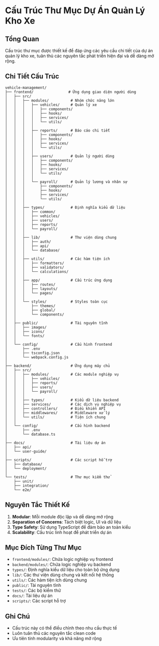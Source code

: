 # Cấu Trúc Thư Mục Dự Án Quản Lý Kho Xe

## Tổng Quan
Cấu trúc thư mục được thiết kế để đáp ứng các yêu cầu chi tiết của dự án quản lý kho xe, tuân thủ các nguyên tắc phát triển hiện đại và dễ dàng mở rộng.

## Chi Tiết Cấu Trúc

```
vehicle-management/
├── frontend/                # Ứng dụng giao diện người dùng
│   ├── src/
│   │   ├── modules/          # Nhóm chức năng lớn
│   │   │   ├── vehicles/     # Quản lý xe
│   │   │   │   ├── components/
│   │   │   │   ├── hooks/
│   │   │   │   ├── services/
│   │   │   │   └── utils/
│   │   │   │
│   │   │   ├── reports/      # Báo cáo chi tiết
│   │   │   │   ├── components/
│   │   │   │   ├── hooks/
│   │   │   │   ├── services/
│   │   │   │   └── utils/
│   │   │   │
│   │   │   ├── users/        # Quản lý người dùng
│   │   │   │   ├── components/
│   │   │   │   ├── hooks/
│   │   │   │   ├── services/
│   │   │   │   └── utils/
│   │   │   │
│   │   │   └── payroll/      # Quản lý lương và nhân sự
│   │   │       ├── components/
│   │   │       ├── hooks/
│   │   │       ├── services/
│   │   │       └── utils/
│   │   │
│   │   ├── types/            # Định nghĩa kiểu dữ liệu
│   │   │   ├── common/
│   │   │   ├── vehicles/
│   │   │   ├── users/
│   │   │   ├── reports/
│   │   │   └── payroll/
│   │   │
│   │   ├── lib/              # Thư viện dùng chung
│   │   │   ├── auth/
│   │   │   ├── api/
│   │   │   └── database/
│   │   │
│   │   ├── utils/            # Các hàm tiện ích
│   │   │   ├── formatters/
│   │   │   ├── validators/
│   │   │   └── calculations/
│   │   │
│   │   ├── app/              # Cấu trúc ứng dụng
│   │   │   ├── routes/
│   │   │   ├── layouts/
│   │   │   └── pages/
│   │   │
│   │   └── styles/           # Styles toàn cục
│   │       ├── themes/
│   │       ├── global/
│   │       └── components/
│   │
│   ├── public/               # Tài nguyên tĩnh
│   │   ├── images/
│   │   ├── icons/
│   │   └── fonts/
│   │
│   └── config/               # Cấu hình frontend
│       ├── .env
│       ├── tsconfig.json
│       └── webpack.config.js
│
├── backend/                  # Ứng dụng máy chủ
│   ├── src/
│   │   ├── modules/          # Các module nghiệp vụ
│   │   │   ├── vehicles/
│   │   │   ├── reports/
│   │   │   ├── users/
│   │   │   └── payroll/
│   │   │
│   │   ├── types/            # Kiểu dữ liệu backend
│   │   ├── services/         # Các dịch vụ nghiệp vụ
│   │   ├── controllers/      # Điều khiển API
│   │   ├── middlewares/      # Middleware xử lý
│   │   └── utils/            # Tiện ích chung
│   │
│   └── config/               # Cấu hình backend
│       ├── .env
│       └── database.ts
│
├── docs/                     # Tài liệu dự án
│   ├── api/
│   └── user-guide/
│
├── scripts/                  # Các script hỗ trợ
│   ├── database/
│   └── deployment/
│
└── tests/                    # Thư mục kiểm thử
    ├── unit/
    ├── integration/
    └── e2e/
```

## Nguyên Tắc Thiết Kế

1. **Modular**: Mỗi module độc lập và dễ dàng mở rộng
2. **Separation of Concerns**: Tách biệt logic, UI và dữ liệu
3. **Type Safety**: Sử dụng TypeScript để đảm bảo an toàn kiểu
4. **Scalability**: Cấu trúc linh hoạt để phát triển dự án

## Mục Đích Từng Thư Mục

- `frontend/modules/`: Chứa logic nghiệp vụ frontend
- `backend/modules/`: Chứa logic nghiệp vụ backend
- `types/`: Định nghĩa kiểu dữ liệu cho toàn bộ ứng dụng
- `lib/`: Các thư viện dùng chung và kết nối hệ thống
- `utils/`: Các hàm tiện ích dùng chung
- `public/`: Tài nguyên tĩnh
- `tests/`: Các bộ kiểm thử
- `docs/`: Tài liệu dự án
- `scripts/`: Các script hỗ trợ

## Ghi Chú
- Cấu trúc này có thể điều chỉnh theo nhu cầu thực tế
- Luôn tuân thủ các nguyên tắc clean code
- Ưu tiên tính modularity và khả năng mở rộng 